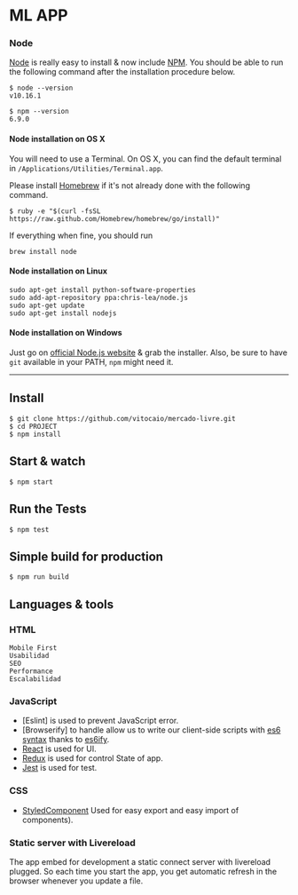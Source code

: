 # ML APP

### Node

[Node](http://nodejs.org/) is really easy to install & now include [NPM](https://npmjs.org/).
You should be able to run the following command after the installation procedure
below.

    $ node --version
    v10.16.1

    $ npm --version
    6.9.0

#### Node installation on OS X

You will need to use a Terminal. On OS X, you can find the default terminal in
`/Applications/Utilities/Terminal.app`.

Please install [Homebrew](http://brew.sh/) if it's not already done with the following command.

    $ ruby -e "$(curl -fsSL https://raw.github.com/Homebrew/homebrew/go/install)"

If everything when fine, you should run

    brew install node

#### Node installation on Linux

    sudo apt-get install python-software-properties
    sudo add-apt-repository ppa:chris-lea/node.js
    sudo apt-get update
    sudo apt-get install nodejs

#### Node installation on Windows

Just go on [official Node.js website](http://nodejs.org/) & grab the installer.
Also, be sure to have `git` available in your PATH, `npm` might need it.

---

## Install

    $ git clone https://github.com/vitocaio/mercado-livre.git
    $ cd PROJECT
    $ npm install

## Start & watch

    $ npm start

## Run the Tests

    $ npm test

## Simple build for production

    $ npm run build

## Languages & tools

### HTML

    Mobile First
    Usabilidad
    SEO
    Performance
    Escalabilidad

### JavaScript

- [Eslint] is used to prevent JavaScript error.
- [Browserify] to handle allow us to write our client-side scripts with [es6 syntax](http://es6.github.io/) thanks to [es6ify](https://github.com/thlorenz/es6ify).
- [React](http://facebook.github.io/react) is used for UI.
- [Redux](https://redux.js.org) is used for control State of app.
- [Jest](https://jestjs.io) is used for test.

### CSS

- [StyledComponent](https://www.styled-components.com/) Used for easy export and easy import of components).

### Static server with Livereload

The app embed for development a static connect server with livereload plugged.
So each time you start the app, you get automatic refresh in the browser whenever you update a file.